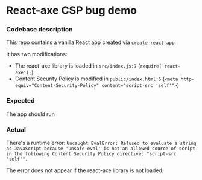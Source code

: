 # React-axe CSP bug demo

### Codebase description

This repo contains a vanilla React app created via `create-react-app`

It has two modifications:

- The react-axe library is loaded in `src/index.js:7` (`require('react-axe');`)
- Content Security Policy is modified in `public/index.html:5` (`<meta http-equiv="Content-Security-Policy" content="script-src 'self'">`)

### Expected

The app should run

### Actual

There's a runtime error: `Uncaught EvalError: Refused to evaluate a string as JavaScript because 'unsafe-eval' is not an allowed source of script in the following Content Security Policy directive: "script-src 'self'".`

The error does not appear if the react-axe library is not loaded.